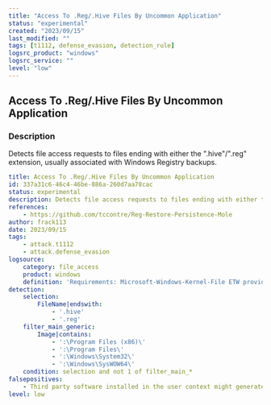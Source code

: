 ```yaml
---
title: "Access To .Reg/.Hive Files By Uncommon Application"
status: "experimental"
created: "2023/09/15"
last_modified: ""
tags: [t1112, defense_evasion, detection_rule]
logsrc_product: "windows"
logsrc_service: ""
level: "low"
---
```


## Access To .Reg/.Hive Files By Uncommon Application

### Description

Detects file access requests to files ending with either the ".hive"/".reg" extension, usually associated with Windows Registry backups.

```yml
title: Access To .Reg/.Hive Files By Uncommon Application
id: 337a31c6-46c4-46be-886a-260d7aa78cac
status: experimental
description: Detects file access requests to files ending with either the ".hive"/".reg" extension, usually associated with Windows Registry backups.
references:
    - https://github.com/tccontre/Reg-Restore-Persistence-Mole
author: frack113
date: 2023/09/15
tags:
    - attack.t1112
    - attack.defense_evasion
logsource:
    category: file_access
    product: windows
    definition: 'Requirements: Microsoft-Windows-Kernel-File ETW provider'
detection:
    selection:
        FileName|endswith:
            - '.hive'
            - '.reg'
    filter_main_generic:
        Image|contains:
            - ':\Program Files (x86)\'
            - ':\Program Files\'
            - ':\Windows\System32\'
            - ':\Windows\SysWOW64\'
    condition: selection and not 1 of filter_main_*
falsepositives:
    - Third party software installed in the user context might generate a lot of FPs. Heavy baselining and tuning might be required.
level: low

```
